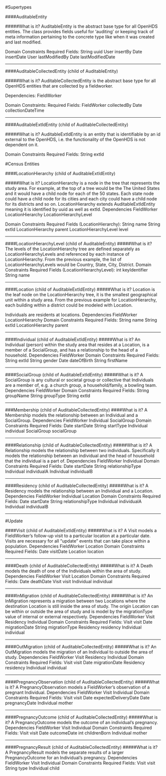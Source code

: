 #Supertypes

####AuditableEntity

#####What is it?
AuditableEntity is the abstract base type for all OpenHDS entities. The class provides fields useful for ‘auditing’ or keeping track of meta information pertaining to the concrete type like when it was created and last modified.

Domain Constraints 
Required Fields:
String uuid 
User insertBy 
Date insertDate 
User lastModifiedBy 
Date lastModifiedDate 
___
####AuditableCollectedEntity
(child of AuditableEntity)

#####What is it?
AuditableCollectedEntity is the abstract base type for all OpenHDS entities that are collected by a fieldworker.

Dependencies:
FieldWorker

Domain Constraints: 
Required Fields:
FieldWorker collectedBy 
Date collectionDateTime
___
####AuditableExtIdEntity
(child of AuditableCollectedEntity) 

#####What is it?
AuditableExtIdEntity is an entity that is identifiable by an id external to the OpenHDS, i.e. the functionality of the OpenHDS is not dependent on it. 

Domain Constraints 
Required Fields:
String extId 

#Census Entities

####LocationHierarchy
(child of AuditableExtIdEntity)

#####What is it?
LocationHierarchy is a node in the tree that represents the study area. For example, at the top of a tree would be the The United States and it would have a child node for each of the 50 states. Each state node could have a child node for its cities and each city could have a child node for its districts and so on. LocationHierarchy extends AuditableExtIdEntity meaning it is identified by uuid as well as extId. 
Dependencies
FieldWorker
LocationHierarchy
LocationHierarchyLevel

Domain Constraints 
Required Fields (LocationHierarchy):
String name
String extId
LocationHierarchy parent
LocationHierarchyLevel level
___

####LocationHierarchyLevel
(child of AuditableEntity)
#####What is it?
The levels of the LocationHierarchy tree are defined separately as LocationHierarchyLevels and referenced by each instance of LocationHierarchy. From the previous example, the list of LocationHierarchyLevels would be Country, State, City, District.
Domain Constraints 
Required Fields (LocationHierarchyLevel):
int keyIdentifier
String name
___
####Location
(child of AuditableExtIdEntity)
#####What is it?
Location is the leaf node on the LocationHierarchy tree, it is the smallest geographical unit within a study area. From the previous example for LocationHierarchy, each building within a district could be modeled with Location. 

Individuals are residents at locations.
Dependencies
FieldWorker
LocationHierarchy
Domain Constraints
Required Fields:
String name
String extId
LocationHierarchy parent
___
####Individual
(child of AuditableExtIdEntity)
#####What is it?
An Individual (person) within the study area that resides at a Location, is a member of a SocialGroup, and has a relationship to the head of a household.
Dependencies
FieldWorker
Domain Constraints
Required Fields:
String extId
String gender
Date dateOfBirth
String firstName
___
####SocialGroup
(child of AuditableExtIdEntity)
#####What is it?
A SocialGroup is any cultural or societal group or collective that Individuals are a member of, e.g. a church group, a household/family, a bowling team.
Dependencies
FieldWorker
Domain Constraints
Required Fields:
String groupName
String groupType
String extId
___
###Membership
(child of AuditableCollectedEntity)
####What is it?
A Membership models the relationship between an Individual and a SocialGroup.
Dependencies
FieldWorker
Individual
SocialGroup
Domain Constraints
Required Fields:
Date startDate
String startType
Individual individual
SocialGroup socialGroup
___
####Relationship
(child of AuditableCollectedEntity)
#####What is it?
A Relationship models the relationship between two individuals. Specifically it models the relationship between an individual and the head of household that the individual is a part of.
Dependencies
FieldWorker
Individual
Domain Constraints
Required Fields:
Date startDate
String relationshipType
Individual individualA
Individual individualB
___
####Residency
(child of AuditableCollectedEntity)
#####What is it?
A Residency models the relationship between an Individual and a Location.
Dependencies
FieldWorker 
Individual
Location
Domain Constraints
Required Fields:
Date startDate
String relationshipType
Individual individualA
Individual individualB
___
#Update

####Visit
(child of AuditableExtIdEntity)
#####What is it?
A Visit models a FieldWorker’s follow-up visit to a particular location at a particular date. Visits are necessary for all “update” events that can take place within a population.
Dependencies
FieldWorker
Location 
Domain Constraints
Required Fields:
Date visitDate
Location location
___
####Death
(child of AuditableCollectedEntity)
#####What is it?
A Death models the death of one of the Individuals within the area of study.
Dependencies
FieldWorker
Visit
Location 
Domain Constraints
Required Fields:
Date deathDate
Visit visit
Individual individual
___
####InMigration
(child of AuditableCollectedEntity)
#####What is it?
An InMigration represents a migration between two Locations where the destination
Location is still inside the area of study. The origin Location can be within or outside the area of study and is model by the migrationType value of internal or external respectively.
Dependencies
FieldWorker
Visit
Residency
Individual 
Domain Constraints
Required Fields:
Visit visit
Date migrationDate
String migrationType
Residency residency
Individual individual
___
####OutMigration
(child of AuditableCollectedEntity)
#####What is it?
An OutMigration models the migration of an Individual to outside the area of study.
Dependencies
FieldWorker
Visit
Residency
Individual 
Domain Constraints
Required Fields:
Visit visit
Date migrationDate
Residency residency
Individual individual
___
####PregnancyObservation
(child of AuditableCollectedEntity)
#####What is it?
A PregnancyObservation models a FieldWorker’s observation of a pregnant Individual.
Dependencies
FieldWorker
Visit
Individual
Domain Constraints
Required Fields:
Visit visit
Date expectedDeliveryDate
Date pregnancyDate
Individual mother
___
####PregnancyOutcome
(child of AuditableCollectedEntity)
#####What is it?
A PregnancyOutcome models the outcome of an individual’s pregnancy.
Dependencies
FieldWorker
Visit
Individual
Domain Constraints
Required Fields:
Visit visit
Date outcomeDate
int childrenBorn
Individual mother
___
####PregnancyResult
(child of AuditableCollectedEntity)
#####What is it?
A PregnancyResult models the separate results of a larger PregnancyOutcome for an Individual’s pregnancy. 
Dependencies
FieldWorker
Visit
Individual
Domain Constraints
Required Fields:
Visit visit
String type
Individual child

